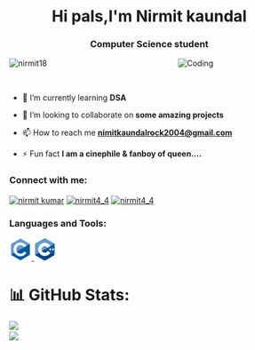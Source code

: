 
<h1 align = 
"center">Hi pals,I'm Nirmit kaundal</h1>
<h3 align="center">Computer Science student</h3>
<img align="right" alt="Coding" width="200" src=https://encrypted-tbn0.gstatic.com/images?q=tbn:ANd9GcTzSfx0IeeJmxiBGG8fvC2PfBmJiEY6EVgS4w&usqp=CAU>






<p align="left"> <img src="https://komarev.com/ghpvc/?username=nirmit18&label=Profile%20views&color=0e75b6&style=flat" alt="nirmit18" /> </p>

<p align="left"> <a href="https://twitter.com/" target="blank"><img src="https://img.shields.io/twitter/follow/?logo=twitter&style=for-the-badge" alt="" /></a> </p>

- 🌱 I’m currently learning **DSA**

- 👯 I’m looking to collaborate on **some amazing projects**

- 📫 How to reach me **nimitkaundalrock2004@gmail.com**

- ⚡ Fun fact **I am a cinephile & fanboy of queen....**






<h3 align="left">Connect with me:</h3>
<p align="left">
<a href="https://linkedin.com/in/nirmit kumar" target="blank"><img align="center" src="https://raw.githubusercontent.com/rahuldkjain/github-profile-readme-generator/master/src/images/icons/Social/linked-in-alt.svg" alt="nirmit kumar" height="30" width="40" /></a>
<a href="https://instagram.com/nirmit4_4" target="blank"><img align="center" src="https://raw.githubusercontent.com/rahuldkjain/github-profile-readme-generator/master/src/images/icons/Social/instagram.svg" alt="nirmit4_4" height="30" width="40" /></a>
<a href="https://www.hackerrank.com/nirmit4_4" target="blank"><img align="center" src="https://raw.githubusercontent.com/rahuldkjain/github-profile-readme-generator/master/src/images/icons/Social/hackerrank.svg" alt="nirmit4_4" height="30" width="40" /></a>
</p>

<h3 align="left">Languages and Tools:</h3>
<p align="left"> <a href="https://www.cprogramming.com/" target="_blank" rel="noreferrer"> <img src="https://raw.githubusercontent.com/devicons/devicon/master/icons/c/c-original.svg" alt="c" width="40" height="40"/> </a> <a href="https://www.w3schools.com/cpp/" target="_blank" rel="noreferrer"> <img src="https://raw.githubusercontent.com/devicons/devicon/master/icons/cplusplus/cplusplus-original.svg" alt="cplusplus" width="40" height="40"/> </a> </p>




# 📊 GitHub Stats:
![](https://github-readme-stats.vercel.app/api?username=nirmit18&theme=radical&hide_border=true&include_all_commits=false&count_private=false)<br/>
  ![](https://github-readme-streak-stats.herokuapp.com/?user=nirmit18&theme=radical&hide_border=true)<br/>



